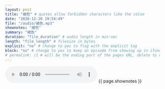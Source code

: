 ```yaml
---
layout: post
title: "裙色" # quotes allow forbidden characters like the colon
date: "2020-12-20 19:54:49"
file: "/audio/裙色.mp3"
shownotes: "裙色"
summary: "裙色"
duration: "file_duration" # audio length in min:sec
length: "file_length" # filesize in bytes
explicit: "no" # change to yes to flag with the explicit tag
block: "no" # change to yes to keep an episode from showing up in iTunes
# permalink: /1 # will be the ending part of the pages URL, delete to default to the title
---
```


<audio controls>
<source src="{{site.url}}{{site.baseurl}}{{ page.file }}" type="audio/x-mp3">
Your browser does not support the audio element.
</audio>
{{ page.shownotes }}
